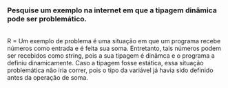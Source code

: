 <h3>Pesquise um exemplo na internet em que a tipagem dinâmica pode ser
problemático.</h3><br>
R = Um exemplo de problema é uma situação em que um programa recebe números como entrada e é feita sua soma. Entretanto, tais números podem ser recebidos como string, 
pois a sua tipagem é dinâmca e o programa a definiu dinamicamente. Caso a tipagem fosse estática, essa situação problemática não iria correr, pois o tipo da variável
já havia sido definido antes da operação de soma.
